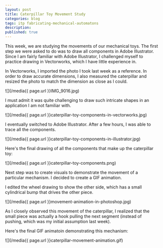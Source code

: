 ```yaml
---
layout: post
title: Caterpillar Toy Movement Study
categories: blog
tags: itp fabricating-mechanical-automatons
description: 
published: true
---
```


This week, we are studying the movements of our mechanical toys. The first step we were asked to do was to draw all components in Adobe Illustrator. Since I am fairly familiar with Adobe Illustrator, I challenged myself to practice drawing in Vectorworks, which I have little experience in.

<!--more-->

In Vectorworks, I imported the photo I took last week as a reference. In order to draw accurate dimensions, I also measured the caterpillar and resized the photo to match the dimension as close as I could.

![](/media{{ page.url }}IMG_9016.jpg)

I must admit it was quite challenging to draw such intricate shapes in an application I am not familiar with.

![](/media{{ page.url }}caterpillar-toy-components-in-vectorworks.jpg)

I eventually switched to Adobe Illustrator. After a few hours, I was able to trace all the components.

![](/media{{ page.url }}caterpillar-toy-components-in-illustrator.jpg)

Here's the final drawing of all the components that make up the caterpillar toy:

![](/media{{ page.url }}caterpillar-toy-components.png)

Next step was to create visuals to demonstrate the movement of a particular mechanism. I decided to create a GIF animation.

I edited the wheel drawing to show the other side, which has a small cylindrical bump that drives the other piece.

![](/media{{ page.url }}movement-animation-in-photoshop.jpg)

As I closely observed this movement of the caterpillar, I realized that the small piece was actually a hook pulling the next segment (instead of pushing, which was my initial assumption last week).

Here's the final GIF animatoin demonstrating this mechanism:

![](/media{{ page.url }}caterpillar-movement-animation.gif)

